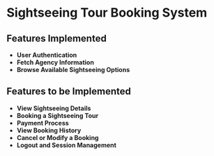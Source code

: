 # Sightseeing Tour Booking System

## Features Implemented

- **User Authentication**
- **Fetch Agency Information**
- **Browse Available Sightseeing Options**

## Features to be Implemented

- **View Sightseeing Details**
- **Booking a Sightseeing Tour**
- **Payment Process**
- **View Booking History**
- **Cancel or Modify a Booking**
- **Logout and Session Management**